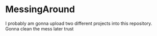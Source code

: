 # MessingAround
I probably am gonna upload two different projects into this repository. Gonna clean the mess later trust
